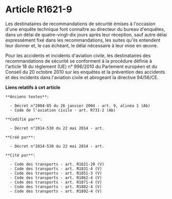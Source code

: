# Article R1621-9

Les destinataires de recommandations de sécurité émises à l'occasion d'une enquête technique font connaître au directeur du
bureau d'enquêtes, dans un délai de quatre-vingt-dix jours après leur réception, sauf autre délai expressément fixé dans les
recommandations, les suites qu'ils entendent leur donner et, le cas échéant, le délai nécessaire à leur mise en œuvre.

Pour les accidents et incidents d'aviation civile, les destinataires des recommandations de sécurité se conforment à la
procédure définie à l'article 18 du règlement (UE) n° 996/2010 du Parlement européen et du Conseil du 20 octobre 2010 sur les
enquêtes et la prévention des accidents et des incidents dans l'aviation civile et abrogeant la directive 94/56/CE.

**Liens relatifs à cet article**

	**Anciens textes**:

	  - Décret n°2004-85 du 26 janvier 2004 - art. 9, alinéa 1 (Ab)
	  - Code de l'aviation civile - art. R731-2 (Ab)

	**Codifié par**:

	  - Décret n°2014-530 du 22 mai 2014 - art.

	**Créé par**:

	  - Décret n°2014-530 du 22 mai 2014 - art.

	**Cité par**:

	  - Code des transports - art. R1621-20 (V)
	  - Code des transports - art. R1831-4 (V)
	  - Code des transports - art. R1851-3 (V)
	  - Code des transports - art. R1862-4 (V)
	  - Code des transports - art. R1871-4 (V)
	  - Code des transports - art. R1882-4 (V)
	  - Code des transports - art. R1892-4 (V)
